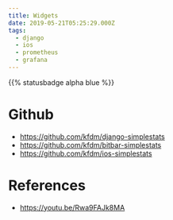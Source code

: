```yaml
---
title: Widgets
date: 2019-05-21T05:25:29.000Z
tags:
  - django
  - ios
  - prometheus
  - grafana
---
```


{{% statusbadge alpha blue %}}

# Github

- <https://github.com/kfdm/django-simplestats>
- <https://github.com/kfdm/bitbar-simplestats>
- <https://github.com/kfdm/ios-simplestats>

# References

- <https://youtu.be/Rwa9FAJk8MA>

